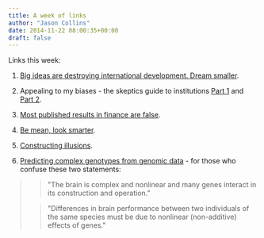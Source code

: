 ```yaml
---
title: A week of links
author: "Jason Collins"
date: 2014-11-22 08:00:35+00:00
draft: false
---
```


Links this week:






	
  1. [Big ideas are destroying international development. Dream smaller](http://www.newrepublic.com/article/120178/problem-international-development-and-plan-fix-it).

	
  2. Appealing to my biases - the skeptics guide to institutions [Part 1](http://growthecon.wordpress.com/2014/11/18/the-skeptics-guide-to-institutions-part-1/) and [Part 2](http://growthecon.wordpress.com/2014/11/20/the-skeptics-guide-to-institutions-part-2/).

	
  3. [Most published results in finance are false](http://timharford.com/2014/11/finance-and-the-jelly-bean-problem/).

	
  4. [Be mean, look smarter](http://www.wired.com/2014/11/be-mean-online/).

	
  5. [Constructing illusions](http://nautil.us/issue/19/illusions/the-illusion-machine-that-teaches-us-how-we-see).

	
  6. [Predicting complex genotypes from genomic data](http://infoproc.blogspot.com.au/2014/11/additivity-and-complex-traits-in-mice.html) - for those who confuse these two statements:




<blockquote>

> 
> "The brain is complex and nonlinear and many genes interact in its construction and operation."
> 
> 

> 
> "Differences in brain performance between two individuals of the same species must be due to nonlinear (non-additive) effects of genes."
> 
> 
</blockquote>

